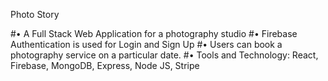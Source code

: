 Photo Story

#•	A Full Stack Web Application for a photography studio
#•	Firebase Authentication is used for Login and Sign Up
#•	Users can book a photography service on a particular date.
#•	Tools and Technology: React, Firebase, MongoDB, Express, Node JS, Stripe 
